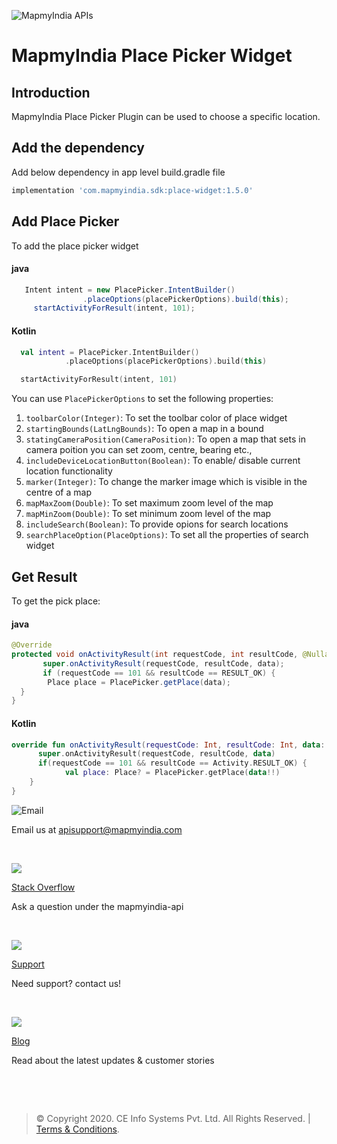 
![MapmyIndia APIs](https://www.mapmyindia.com/api/img/mapmyindia-api.png)

# MapmyIndia Place Picker Widget

##  Introduction
MapmyIndia Place Picker Plugin can be used to choose a specific location.


## Add the dependency
Add below dependency in app level build.gradle file
~~~groovy	
implementation 'com.mapmyindia.sdk:place-widget:1.5.0'	
~~~	

## Add Place Picker

To add the place picker widget
####  java

~~~java
   Intent intent = new PlacePicker.IntentBuilder()  
                .placeOptions(placePickerOptions).build(this);  
     startActivityForResult(intent, 101);
~~~

####  Kotlin

~~~kotlin
  val intent = PlacePicker.IntentBuilder()  
            .placeOptions(placePickerOptions).build(this)  

  startActivityForResult(intent, 101)
~~~
You can use `PlacePickerOptions` to set the following properties:
1. `toolbarColor(Integer)`:  To set the toolbar color of place widget
2. `startingBounds(LatLngBounds)`: To open a map in a bound
3. `statingCameraPosition(CameraPosition)`: To open a map that sets in camera poition you can set zoom, centre, bearing etc.,
4. `includeDeviceLocationButton(Boolean)`: To enable/ disable current location functionality
5. `marker(Integer)`: To change the marker image which is visible in the centre of a map
6. `mapMaxZoom(Double)`: To set maximum zoom level of the map
7. `mapMinZoom(Double)`: To set minimum zoom level of the map
8. `includeSearch(Boolean)`: To provide opions for search locations
9. `searchPlaceOption(PlaceOptions)`: To set all the properties of search widget
   ​

##  Get Result

To get the pick place:
####  java

~~~java
@Override  
protected void onActivityResult(int requestCode, int resultCode, @Nullable Intent data) {  
       super.onActivityResult(requestCode, resultCode, data);  
       if (requestCode == 101 && resultCode == RESULT_OK) {  
        Place place = PlacePicker.getPlace(data);  
  }  
}
~~~

####  Kotlin

~~~kotlin
override fun onActivityResult(requestCode: Int, resultCode: Int, data: Intent?) {  
      super.onActivityResult(requestCode, resultCode, data)  
      if(requestCode == 101 && resultCode == Activity.RESULT_OK) {  
            val place: Place? = PlacePicker.getPlace(data!!)            
    }  
}
~~~

![Email](https://www.google.com/a/cpanel/mapmyindia.co.in/images/logo.gif?service=google_gsuite)

Email us at [apisupport@mapmyindia.com](mailto:apisupport@mapmyindia.com)

​

![](https://www.mapmyindia.com/api/img/icons/stack-overflow.png)

[Stack  Overflow](https://stackoverflow.com/questions/tagged/mapmyindia-api)

Ask a question under the mapmyindia-api

​

![](https://www.mapmyindia.com/api/img/icons/support.png)

[Support](https://www.mapmyindia.com/api/index.php#f_cont)

Need support? contact us!

​

![](https://www.mapmyindia.com/api/img/icons/blog.png)

[Blog](http://www.mapmyindia.com/blog/)

Read about the latest updates & customer stories

​

​

>  ©  Copyright  2020.  CE  Info  Systems  Pvt.  Ltd.  All  Rights  Reserved.  |  [Terms  &  Conditions](http://www.mapmyindia.com/api/terms-&-conditions).
